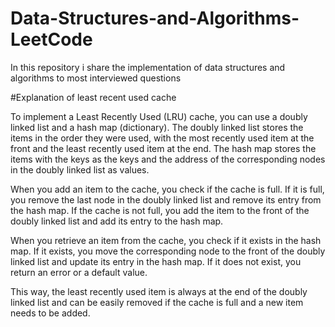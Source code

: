 # Data-Structures-and-Algorithms-LeetCode
In this repository i share the implementation of data structures and algorithms to most interviewed questions

#Explanation of least recent used cache

To implement a Least Recently Used (LRU) cache, you can use a doubly linked list and a hash map (dictionary). The doubly linked list stores the items in the order they were used, with the most recently used item at the front and the least recently used item at the end. The hash map stores the items with the keys as the keys and the address of the corresponding nodes in the doubly linked list as values.

When you add an item to the cache, you check if the cache is full. If it is full, you remove the last node in the doubly linked list and remove its entry from the hash map. If the cache is not full, you add the item to the front of the doubly linked list and add its entry to the hash map.

When you retrieve an item from the cache, you check if it exists in the hash map. If it exists, you move the corresponding node to the front of the doubly linked list and update its entry in the hash map. If it does not exist, you return an error or a default value.

This way, the least recently used item is always at the end of the doubly linked list and can be easily removed if the cache is full and a new item needs to be added.

